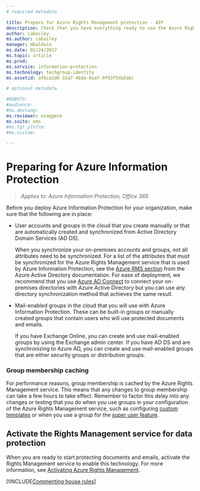 ```yaml
---
# required metadata

title: Prepare for Azure Rights Management protection - AIP
description: Check that you have everything ready to use the Azure Rights Management service, so that your organization can protect documents and emails.
author: cabailey
ms.author: cabailey
manager: mbaldwin
ms.date: 02/24/2017
ms.topic: article
ms.prod:
ms.service: information-protection
ms.technology: techgroup-identity
ms.assetid: afbca2d6-32a7-4bda-8aaf-9f93f5da5abc

# optional metadata

#ROBOTS:
#audience:
#ms.devlang:
ms.reviewer: esaggese
ms.suite: ems
#ms.tgt_pltfrm:
#ms.custom:

---
```


# Preparing for Azure Information Protection

>*Applies to: Azure Information Protection, Office 365*

Before you deploy Azure Information Protection for your organization, make sure that the following are in place:

-   User accounts and groups in the cloud that you create manually or that are automatically created and synchronized from Active Directory Domain Services (AD DS).

    When you synchronize your on-premises accounts and groups, not all attributes need to be synchronized. For a list of the attributes that must be synchronized for the Azure Rights Management service that is used by Azure Information Protection, see the [Azure RMS section](/active-directory/active-directory-aadconnectsync-attributes-synchronized#azure-rms) from the Azure Active Directory documentation. For ease of deployment, we recommend that you use [Azure AD Connect](/active-directory/active-directory-aadconnectsync-whatis) to connect your on-premises directories with Azure Active Directory but you can use any directory synchronization method that achieves the same result.

-   Mail-enabled groups in the cloud that you will use with Azure Information Protection. These can be built-in groups or manually created groups that contain users who will use protected documents and emails.

    If you have Exchange Online, you can create and use mail-enabled groups by using the Exchange admin center. If you have AD DS and are synchronizing to Azure AD, you can create and use mail-enabled groups that are either security groups or distribution groups.

### Group membership caching

For performance reasons, group membership is cached by the Azure Rights Management service. This means that any changes to group membership can take a few hours to take effect. Remember to factor this delay into any changes or testing that you do when you use groups in your configuration of the Azure Rights Management service, such as configuring [custom templates](../deploy-use/configure-custom-templates.md) or when you use a group for the [super user feature](../deploy-use/configure-super-users.md). 

## Activate the Rights Management service for data protection
When you are ready to start protecting documents and emails, activate the Rights Management service to enable this technology. For more information, see [Activating Azure Rights Management](../deploy-use/activate-service.md).

[!INCLUDE[Commenting house rules](../includes/houserules.md)]


